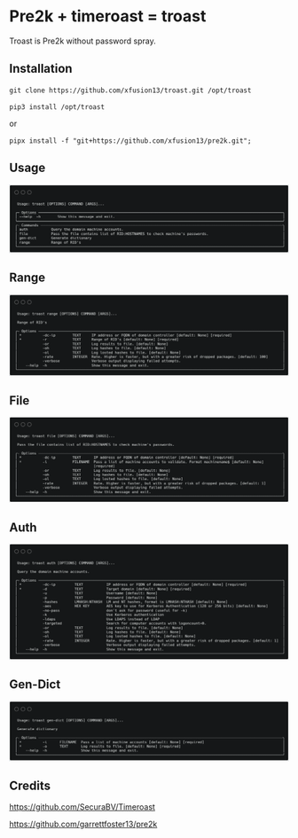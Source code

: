 

# Pre2k + timeroast = troast

Troast is Pre2k without password spray.

## Installation

```
git clone https://github.com/xfusion13/troast.git /opt/troast
```
```
pip3 install /opt/troast
```
or
```
pipx install -f "git+https://github.com/xfusion13/pre2k.git";
```

## Usage
![](.github/usage.png)

## Range
![](.github/range.png)

## File
![](.github/file.png)

## Auth
![](.github/auth.png)

## Gen-Dict
![](.github/gen-dict.png)

## Credits

https://github.com/SecuraBV/Timeroast

https://github.com/garrettfoster13/pre2k
